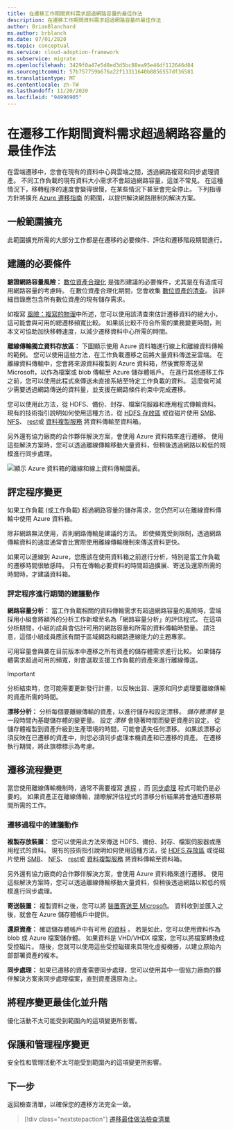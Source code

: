 ```yaml
---
title: 在遷移工作期間資料需求超過網路容量的最佳作法
description: 在遷移工作期間資料需求超過網路容量的最佳作法
author: BrianBlanchard
ms.author: brblanch
ms.date: 07/01/2020
ms.topic: conceptual
ms.service: cloud-adoption-framework
ms.subservice: migrate
ms.openlocfilehash: 3429f0a47e5d8ed3d5bc88ea95e46df112646d84
ms.sourcegitcommit: 57b757759b676a22f13311640b8856557df36581
ms.translationtype: MT
ms.contentlocale: zh-TW
ms.lasthandoff: 11/20/2020
ms.locfileid: "94996905"
---
```

<!-- cSpell:ignore HDFS databox VHDX -->

# <a name="best-practices-when-data-requirements-exceed-network-capacity-during-a-migration-effort"></a>在遷移工作期間資料需求超過網路容量的最佳作法

在雲端遷移中，您會在現有的資料中心與雲端之間，透過網路複寫和同步處理資產。 不同工作負載的現有資料大小需求不會超過網路容量，這並不常見。 在這種情況下，移轉程序的速度會變得很慢，在某些情況下甚至會完全停止。 下列指導方針將擴充 [Azure 遷移指南](../azure-migration-guide/index.md) 的範圍，以提供解決網路限制的解決方案。

## <a name="general-scope-expansion"></a>一般範圍擴充

此範圍擴充所需的大部分工作都是在遷移的必要條件、評估和遷移階段期間進行。

## <a name="suggested-prerequisites"></a>建議的必要條件

**驗證網路容量風險：** [數位資產合理化](../../digital-estate/rationalize.md) 是強烈建議的必要條件，尤其是在有造成可用網路容量的考慮時。 在數位資產合理化期間，您會收集 [數位資產的清查](../../digital-estate/inventory.md)。 該詳細目錄應包含所有數位資產的現有儲存需求。

如複寫 [風險：複寫的物理](../migration-considerations/migrate/replicate.md#replication-risks---physics-of-replication)中所述，您可以使用該清查來估計遷移資料的總大小，這可能會與可用的總遷移頻寬比較。 如果該比較不符合所需的業務變更時間，則本文可協助加快移轉速度，以減少遷移資料中心所需的時間。

**離線傳輸獨立資料存放區：** 下圖顯示使用 Azure 資料箱進行線上和離線資料傳輸的範例。 您可以使用這些方法，在工作負載遷移之前將大量資料傳送至雲端。 在離線資料傳輸中，您會將來源資料複製到 Azure 資料箱，然後實際寄送至 Microsoft，以作為檔案或 blob 傳輸至 Azure 儲存體帳戶。 在進行其他遷移工作之前，您可以使用此程式來傳送未直接系結至特定工作負載的資料。 這麼做可減少需要透過網路傳送的資料量，並支援在網路條件約束中完成遷移。

您可以使用此方法，從 HDFS、備份、封存、檔案伺服器和應用程式傳輸資料。 現有的技術指引說明如何使用這種方法，從 [HDFS 存放區](/azure/storage/blobs/data-lake-storage-migrate-on-premises-hdfs-cluster) 或從磁片使用 [SMB](/azure/databox/data-box-deploy-copy-data)、 [NFS](/azure/databox/data-box-deploy-copy-data-via-nfs)、 [rest](/azure/databox/data-box-deploy-copy-data-via-rest)或 [資料複製服務](/azure/databox/data-box-deploy-copy-data-via-copy-service) 將資料傳輸至資料箱。

另外還有協力廠商的合作夥伴解決方案，會使用 Azure 資料箱來進行遷移。 使用這些解決方案時，您可以透過離線傳輸移動大量資料，但稍後透過網路以較低的規模進行同步處理。

![顯示 Azure 資料箱的離線和線上資料傳輸圖表。](../../_images/migrate/data-box.png)

## <a name="assess-process-changes"></a>評定程序變更

如果工作負載 (或工作負載) 超過網路容量的儲存需求，您仍然可以在離線資料傳輸中使用 Azure 資料箱。

除非網路無法使用，否則網路傳輸是建議的方法。 即使頻寬受到限制，透過網路傳輸資料的速度通常會比實際使用離線傳輸機制來傳送資料更快。

如果可以連線到 Azure，您應該在使用資料箱之前進行分析，特別是當工作負載的遷移時間很敏感時。 只有在傳輸必要資料的時間超過擴展、寄送及還原所需的時間時，才建議資料箱。

### <a name="suggested-action-during-the-assess-process"></a>評定程序進行期間的建議動作

**網路容量分析：** 當工作負載相關的資料傳輸需求有超過網路容量的風險時，雲端採用小組會將額外的分析工作新增至名為「網路容量分析」的評估程式。 在這項分析期間，小組的成員會估計可用的網路容量和所需的資料傳輸時間量。 請注意，這個小組成員應該有關于區域網路和網路連線能力的主題專家。

可用容量會與要在目前版本中遷移之所有資產的儲存體需求進行比較。 如果儲存體需求超過可用的頻寬，則會選取支援工作負載的資產來進行離線傳送。

> [!IMPORTANT]
> 分析結束時，您可能需要更新發行計畫，以反映出貨、還原和同步處理要離線傳輸的資產所需的時間。

**漂移分析：** 分析每個要離線傳輸的資產，以進行儲存和設定漂移。 _儲存體漂移_ 是一段時間內基礎儲存體的變更量。 設定 _漂移_ 會隨著時間而變更資產的設定。 從儲存體複製到資產升級到生產環境的時間，可能會遺失任何漂移。 如果該漂移必須反映在已遷移的資產中，則您必須同步處理本機資產和已遷移的資產。 在遷移執行期間，將此旗標標示為考慮。

## <a name="migration-process-changes"></a>遷移流程變更

當您使用離線傳輸機制時，通常不需要複寫 [進程](../migration-considerations/migrate/replicate.md) ，而 [同步處理](../migration-considerations/migrate/replicate.md) 程式可能仍是必要的。 如果資產正在離線傳輸，請瞭解評估程式的漂移分析結果將會通知遷移期間所需的工作。

### <a name="suggested-action-during-the-migration-process"></a>遷移過程中的建議動作

**複製存放裝置：** 您可以使用此方法來傳送 HDFS、備份、封存、檔案伺服器或應用程式的資料。 現有的技術指引說明如何使用這種方法，從 [HDFS 存放區](/azure/storage/blobs/data-lake-storage-migrate-on-premises-hdfs-cluster) 或從磁片使用 [SMB](/azure/databox/data-box-deploy-copy-data)、 [NFS](/azure/databox/data-box-deploy-copy-data-via-nfs)、 [rest](/azure/databox/data-box-deploy-copy-data-via-rest)或 [資料複製服務](/azure/databox/data-box-deploy-copy-data-via-copy-service) 將資料傳輸至資料箱。

另外還有協力廠商的合作夥伴解決方案，會使用 Azure 資料箱來進行遷移。 使用這些解決方案時，您可以透過離線傳輸移動大量資料，但稍後透過網路以較低的規模進行同步處理。

**寄送裝置：** 複製資料之後，您可以將 [裝置寄送至 Microsoft](/azure/databox/data-box-deploy-picked-up)。 資料收到並匯入之後，就會在 Azure 儲存體帳戶中提供。

**還原資產：** 確認儲存體帳戶中有可用 [的資料](/azure/databox/data-box-deploy-picked-up#verify-data-upload-to-azure) 。 若是如此，您可以使用資料作為 blob 或 Azure 檔案儲存體。 如果資料是 VHD/VHDX 檔案，您可以將檔案轉換成受控磁片。 隨後，您就可以使用這些受控磁碟來具現化虛擬機器，以建立原始內部部署資產的複本。

**同步處理：** 如果已遷移的資產需要同步處理，您可以使用其中一個協力廠商的夥伴解決方案來同步處理檔案，直到資產還原為止。

## <a name="optimize-and-promote-process-changes"></a>將程序變更最佳化並升階

優化活動不太可能受到範圍內的這項變更所影響。

## <a name="secure-and-manage-process-changes"></a>保護和管理程序變更

安全性和管理活動不太可能受到範圍內的這項變更所影響。

## <a name="next-steps"></a>下一步

返回檢查清單，以確保您的遷移方法完全一致。

> [!div class="nextstepaction"]
> [遷移最佳做法檢查清單](./index.md)
